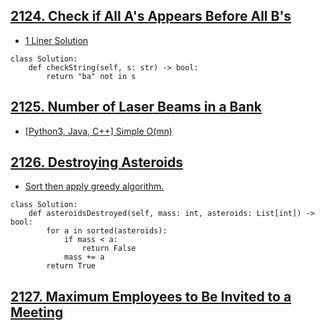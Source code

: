 ## [2124. Check if All A's Appears Before All B's](https://leetcode.com/problems/check-if-all-as-appears-before-all-bs/)
- [1 Liner Solution](https://leetcode.com/problems/check-if-all-as-appears-before-all-bs/discuss/1661056/Python-1-Liner)
```python3
class Solution:
    def checkString(self, s: str) -> bool:
        return "ba" not in s
```

## [2125. Number of Laser Beams in a Bank](https://leetcode.com/contest/weekly-contest-274/problems/number-of-laser-beams-in-a-bank)
- [[Python3, Java, C++] Simple O(mn)](https://leetcode.com/problems/number-of-laser-beams-in-a-bank/discuss/1660943/Python3-Java-C%2B%2B-Simple-O(mn))

## [2126. Destroying Asteroids](https://leetcode.com/contest/weekly-contest-274/problems/destroying-asteroids)
- [Sort then apply greedy algorithm.](https://leetcode.com/problems/destroying-asteroids/discuss/1661044/JavaPython-3-Sort-then-apply-greedy-algorithm.)
```python3
class Solution:
    def asteroidsDestroyed(self, mass: int, asteroids: List[int]) -> bool:
        for a in sorted(asteroids):
            if mass < a:
                return False
            mass += a
        return True
```

## [2127. Maximum Employees to Be Invited to a Meeting](https://leetcode.com/contest/weekly-contest-274/problems/maximum-employees-to-be-invited-to-a-meeting)
